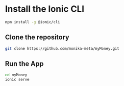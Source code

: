 # Install the Ionic CLI


```bash
npm install -g @ionic/cli
```

## Clone the repository


```bash
git clone https://github.com/monika-meta/myMoney.git
```

## Run the App

```bash
cd myMoney
ionic serve
```